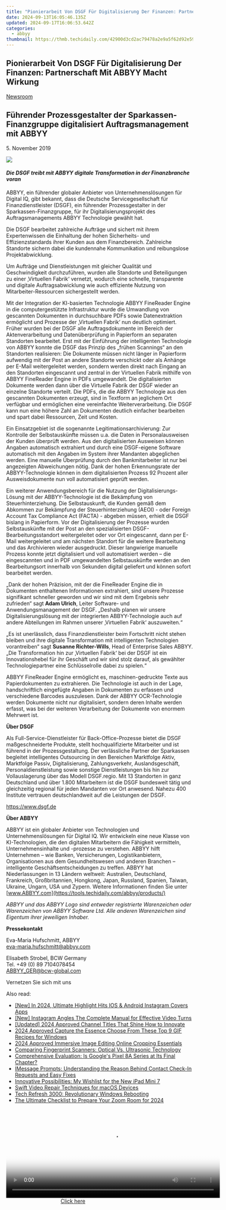 ```yaml
---
title: "Pionierarbeit Von DSGF Für Digitalisierung Der Finanzen: Partnerschaft Mit ABBYY Macht Wirkung"
date: 2024-09-13T16:05:46.135Z
updated: 2024-09-17T16:06:53.642Z
categories:
  - abbyy
thumbnail: https://thmb.techidaily.com/42900d3cd2ac79478a2e9a5f62d92e59b26835c360208046bfffff6e9458bb6e.jpg
---
```


## Pionierarbeit Von DSGF Für Digitalisierung Der Finanzen: Partnerschaft Mit ABBYY Macht Wirkung

[Newsroom](https://tools.techidaily.com/abbyy/products/)

## Führender Prozessgestalter der Sparkassen-Finanzgruppe digitalisiert Auftragsmanagement mit ABBYY

5\. November 2019

![](https://content.abbyy.com/-/media/project/abbyy/abbyy/branchtemplates/shutterstock_1272462163_1296-x-729.jpg?h=729&iar=0&w=1296)

#### _Die DSGF treibt mit ABBYY digitale Transformation in der Finanzbranche voran_

ABBYY, ein führender globaler Anbieter von Unternehmenslösungen für Digital IQ, gibt bekannt, dass die Deutsche Servicegesellschaft für Finanzdienstleister (DSGF), ein führender Prozessgestalter in der Sparkassen-Finanzgruppe, für ihr Digitalisierungsprojekt des Auftragsmanagements ABBYY Technologie gewählt hat.

Die DSGF bearbeitet zahlreiche Aufträge und sichert mit ihrem Expertenwissen die Einhaltung der hohen Sicherheits- und Effizienzstandards ihrer Kunden aus dem Finanzbereich. Zahlreiche Standorte sichern dabei die kundennahe Kommunikation und reibungslose Projektabwicklung.

Um Aufträge und Dienstleistungen mit gleicher Qualität und Geschwindigkeit durchzuführen, wurden alle Standorte und Beteiligungen zu einer ‚Virtuellen Fabrik‘ vernetzt, wodurch eine schnelle, transparente und digitale Auftragsabwicklung wie auch effiziente Nutzung von Mitarbeiter-Ressourcen sichergestellt werden.

Mit der Integration der KI-basierten Technologie ABBYY FineReader Engine in die computergestützte Infrastruktur wurde die Umwandlung von gescannten Dokumenten in durchsuchbare PDFs sowie Datenextraktion ermöglicht und Prozesse der ‚Virtuellen Fabrik‘ nun deutlich optimiert. Früher wurden bei der DSGF alle Auftragsdokumente im Bereich der Aktenverarbeitung und Datenüberprüfung in Papierform an separaten Standorten bearbeitet. Erst mit der Einführung der intelligenten Technologie von ABBYY konnte die DSGF das Prinzip des „frühen Scannings“ an den Standorten realisieren: Die Dokumente müssen nicht länger in Papierform aufwendig mit der Post an andere Standorte verschickt oder als Anhänge per E-Mail weitergeleitet werden, sondern werden direkt nach Eingang an den Standorten eingescannt und zentral in der Virtuellen Fabrik mithilfe von ABBYY FineReader Engine in PDFs umgewandelt. Die digitalisierten Dokumente werden dann über die Virtuelle Fabrik der DSGF wieder an einzelne Standorte verteilt. Die PDFs, die die ABBYY Technologie aus den gescannten Dokumenten erzeugt, sind in Textform an jeglichem Ort verfügbar und ermöglichen eine vereinfachte Weiterverarbeitung. Die DSGF kann nun eine höhere Zahl an Dokumenten deutlich einfacher bearbeiten und spart dabei Ressourcen, Zeit und Kosten.

Ein Einsatzgebiet ist die sogenannte Legitimationsarchivierung: Zur Kontrolle der Selbstauskünfte müssen u.a. die Daten in Personalausweisen der Kunden überprüft werden. Aus den digitalisierten Ausweisen können Angaben automatisch extrahiert und durch eine DSGF-eigene Software automatisch mit den Angaben im System ihrer Mandanten abgeglichen werden. Eine manuelle Überprüfung durch den Bankmitarbeiter ist nur bei angezeigten Abweichungen nötig. Dank der hohen Erkennungsrate der ABBYY-Technologie können in dem digitalisierten Prozess 92 Prozent aller Ausweisdokumente nun voll automatisiert geprüft werden.

Ein weiterer Anwendungsbereich für die Nutzung der Digitalisierungs-Lösung mit der ABBYY-Technologie ist die Bekämpfung von Steuerhinterziehung. Die Selbstauskunft, die Kunden gemäß dem Abkommen zur Bekämpfung der Steuerhinterziehung (AEOI) - oder Foreign Account Tax Compliance Act (FACTA) - abgeben müssen, erhielt die DSGF bislang in Papierform. Vor der Digitalisierung der Prozesse wurden Selbstauskünfte mit der Post an den spezialisierten DSGF-Bearbeitungsstandort weitergeleitet oder vor Ort eingescannt, dann per E-Mail weitergeleitet und am nächsten Standort für die weitere Bearbeitung und das Archivieren wieder ausgedruckt. Dieser langwierige manuelle Prozess konnte jetzt digitalisiert und voll automatisiert werden – die eingescannten und in PDF umgewandelten Selbstauskünfte werden an den Bearbeitungsort innerhalb von Sekunden digital geliefert und können sofort bearbeitet werden.

„Dank der hohen Präzision, mit der die FineReader Engine die in Dokumenten enthaltenen Informationen extrahiert, sind unsere Prozesse signifikant schneller geworden und wir sind mit dem Ergebnis sehr zufrieden“ sagt **Adam Ulrich**, Leiter Software- und Anwendungsmanagement der DSGF. „Deshalb planen wir unsere Digitalisierungslösung mit der integrierten ABBYY-Technologie auch auf andere Abteilungen im Rahmen unserer ‚Virtuellen Fabrik‘ auszuweiten.“

„Es ist unerlässlich, dass Finanzdienstleister beim Fortschritt nicht stehen bleiben und ihre digitale Transformation mit intelligenten Technologien vorantreiben“ sagt **Susanne Richter-Wills**, Head of Enterprise Sales ABBYY. „Die Transformation hin zur ‚Virtuellen Fabrik‘ bei der DSGF ist ein Innovationshebel für ihr Geschäft und wir sind stolz darauf, als gewählter Technologiepartner eine Schlüsselrolle dabei zu spielen.“

ABBYY FineReader Engine ermöglicht es, maschinen-gedruckte Texte aus Papierdokumenten zu extrahieren. Die Technologie ist auch in der Lage, handschriftlich eingefügte Angaben in Dokumenten zu erfassen und verschiedene Barcodes auszulesen. Dank der ABBYY OCR-Technologie werden Dokumente nicht nur digitalisiert, sondern deren Inhalte werden erfasst, was bei der weiteren Verarbeitung der Dokumente von enormem Mehrwert ist.

**Über DSGF**

Als Full-Service-Dienstleister für Back-Office-Prozesse bietet die DSGF maßgeschneiderte Produkte, stellt hochqualifizierte Mitarbeiter und ist führend in der Prozessgestaltung. Der verlässliche Partner der Sparkassen begleitet intelligentes Outsourcing in den Bereichen Marktfolge Aktiv, Marktfolge Passiv, Digitalisierung, Zahlungsverkehr, Auslandsgeschäft, Personaldienstleistung sowie sonstige Dienstleistungen bis hin zur Vollauslagerung über das Modell DSGF.regio. Mit 13 Standorten in ganz Deutschland und über 1.800 Mitarbeitern ist die DSGF bundesweit tätig und gleichzeitig regional für jeden Mandanten vor Ort anwesend. Nahezu 400 Institute vertrauen deutschlandweit auf die Leistungen der DSGF.

https://www.dsgf.de

**Über ABBYY**

ABBYY ist ein globaler Anbieter von Technologien und Unternehmenslösungen für Digital IQ. Wir entwickeln eine neue Klasse von KI-Technologien, die den digitalen Mitarbeitern die Fähigkeit vermitteln, Unternehmensinhalte und -prozesse zu verstehen. ABBYY hilft Unternehmen – wie Banken, Versicherungen, Logistikanbietern, Organisationen aus dem Gesundheitswesen und anderen Branchen – intelligente Geschäftsentscheidungen zu treffen. ABBYY hat Niederlassungen in 13 Ländern weltweit: Australien, Deutschland, Frankreich, Großbritannien, Hongkong, Japan, Russland, Spanien, Taiwan, Ukraine, Ungarn, USA und Zypern. Weitere Informationen finden Sie unter [www.ABBYY.com](https://tools.techidaily.com/abbyy/products/)

_ABBYY und das ABBYY Logo sind entweder registrierte Warenzeichen oder Warenzeichen von ABBYY Software Ltd. Alle anderen Warenzeichen sind Eigentum ihrer jeweiligen Inhaber._

**Pressekontakt**

Eva-Maria Hufschmitt, ABBYY  
[eva-maria.hufschmitt@abbyy.com](https://tools.techidaily.com/abbyy/products/)

Elisabeth Strobel, BCW Germany  
Tel. +49 (0) 89 7104078454  
[ABBYY\_GER@bcw-global.com](https://tools.techidaily.com/abbyy/products/)

Vernetzen Sie sich mit uns

<ins class="adsbygoogle"
     style="display:block"
     data-ad-format="autorelaxed"
     data-ad-client="ca-pub-7571918770474297"
     data-ad-slot="1223367746"></ins>

<ins class="adsbygoogle"
     style="display:block"
     data-ad-client="ca-pub-7571918770474297"
     data-ad-slot="8358498916"
     data-ad-format="auto"
     data-full-width-responsive="true"></ins>

<span class="atpl-alsoreadstyle">Also read:</span>
<div><ul>
<li><a href="https://instagram-video-recordings.techidaily.com/new-in-2024-ultimate-highlight-hits-ios-and-android-instagram-covers-apps/"><u>[New] In 2024, Ultimate Highlight Hits IOS & Android Instagram Covers Apps</u></a></li>
<li><a href="https://instagram-clips.techidaily.com/new-instagram-angles-the-complete-manual-for-effective-video-turns/"><u>[New] Instagram Angles The Complete Manual for Effective Video Turns</u></a></li>
<li><a href="https://youtube-sure.techidaily.com/ed-2024-approved-channel-titles-that-shine-how-to-innovate/"><u>[Updated] 2024 Approved Channel Titles That Shine How to Innovate</u></a></li>
<li><a href="https://screen-capture.techidaily.com/2024-approved-capture-the-essence-choose-from-these-top-9-gif-recipes-for-windows/"><u>2024 Approved Capture the Essence Choose From These Top 9 GIF Recipes for Windows</u></a></li>
<li><a href="https://some-knowledge.techidaily.com/2024-approved-immersive-image-editing-online-cropping-essentials/"><u>2024 Approved Immersive Image Editing Online Cropping Essentials</u></a></li>
<li><a href="https://some-tips.techidaily.com/comparing-fingerprint-scanners-optical-vs-ultrasonic-technology/"><u>Comparing Fingerprint Scanners: Optical Vs. Ultrasonic Technology</u></a></li>
<li><a href="https://some-tips.techidaily.com/comprehensive-evaluation-is-googles-pixel-8a-series-at-its-final-chapter/"><u>Comprehensive Evaluation: Is Google's Pixel 8A Series at Its Final Chapter?</u></a></li>
<li><a href="https://some-tips.techidaily.com/imessage-prompts-understanding-the-reason-behind-contact-check-in-requests-and-easy-fixes/"><u>IMessage Prompts: Understanding the Reason Behind Contact Check-In Requests and Easy Fixes</u></a></li>
<li><a href="https://some-tips.techidaily.com/innovative-possibilities-my-wishlist-for-the-new-ipad-mini-7/"><u>Innovative Possibilities: My Wishlist for the New iPad Mini 7</u></a></li>
<li><a href="https://data-wizards.techidaily.com/swift-video-repair-techniques-for-macos-devices/"><u>Swift Video Repair Techniques for macOS Devices</u></a></li>
<li><a href="https://windows11.techidaily.com/tech-refresh-3000-revolutionary-windows-rebooting/"><u>Tech Refresh 3000: Revolutionary Windows Rebooting</u></a></li>
<li><a href="https://some-guidance.techidaily.com/the-ultimate-checklist-to-prepare-your-zoom-room-for-2024/"><u>The Ultimate Checklist to Prepare Your Zoom Room for 2024</u></a></li>
</ul></div>

<!-- affiliate ads begin -->
<span id="1993652">
					<video width="576" height="240" style="cursor:pointer"
           poster="//a.impactradius-go.com/display-clicktoplayimage/1993652.png"
           onclick="if(!this.playClicked){this.play();this.setAttribute('controls',true);this.playClicked=true;}">
	   <source src="//a.impactradius-go.com/display-ad/22993-1993652">
	   <img src="//a.impactradius-go.com/display-clicktoplayimage/1993652.png" style="border: none; height: 100%; width: 100%; object-fit: contain">
	</video>
	<div style="width:360px;text-align:center"><a href="javascript:window.open(decodeURIComponent('https%3A%2F%2Fhomestyler.sjv.io%2Fc%2F5597632%2F1993652%2F22993'), '_blank');void(0);">Click here</a></div>
</span>
<img height="0" width="0" src="https://imp.pxf.io/i/5597632/1993652/22993" style="position:absolute;visibility:hidden;" border="0" />
<!-- affiliate ads end -->

